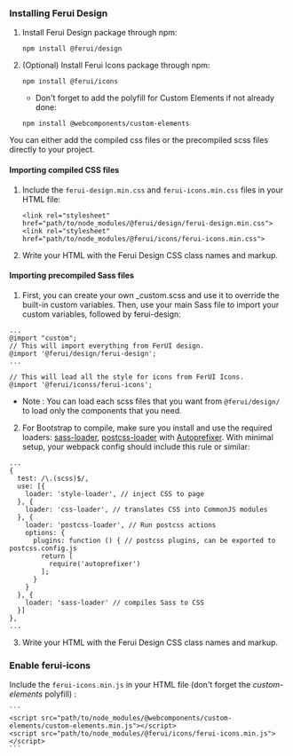 ### Installing Ferui Design

1.  Install Ferui Design package through npm:

    ```
    npm install @ferui/design
    ```

2.  (Optional) Install Ferui Icons package through npm:

    ```
    npm install @ferui/icons
    ```

    - Don't forget to add the polyfill for Custom Elements if not already done:

    ```
    npm install @webcomponents/custom-elements
    ```

You can either add the compiled css files or the precompiled scss files directly to your project.

#### Importing compiled CSS files

1.  Include the `ferui-design.min.css` and `ferui-icons.min.css` files in your HTML file:

    ```
    <link rel="stylesheet" href="path/to/node_modules/@ferui/design/ferui-design.min.css">
    <link rel="stylesheet" href="path/to/node_modules/@ferui/icons/ferui-icons.min.css">
    ```

2.  Write your HTML with the Ferui Design CSS class names and markup.

#### Importing precompiled Sass files

1.  First, you can create your own \_custom.scss and use it to override the built-in custom variables. Then, use your main Sass file to import your custom variables, followed by ferui-design:

```
...
@import "custom";
// This will import everything from FerUI design.
@import '@ferui/design/ferui-design';
...

// This will load all the style for icons from FerUI Icons.
@import '@ferui/iconss/ferui-icons';
```

- Note : You can load each scss files that you want from `@ferui/design/` to load only the components that you need.

2.  For Bootstrap to compile, make sure you install and use the required loaders: [sass-loader](https://github.com/webpack-contrib/sass-loader), [postcss-loader](https://github.com/postcss/postcss-loader) with [Autoprefixer](https://github.com/postcss/autoprefixer#webpack).
    With minimal setup, your webpack config should include this rule or similar:

```
...
{
  test: /\.(scss)$/,
  use: [{
    loader: 'style-loader', // inject CSS to page
  }, {
    loader: 'css-loader', // translates CSS into CommonJS modules
  }, {
    loader: 'postcss-loader', // Run postcss actions
    options: {
      plugins: function () { // postcss plugins, can be exported to postcss.config.js
        return [
          require('autoprefixer')
        ];
      }
    }
  }, {
    loader: 'sass-loader' // compiles Sass to CSS
  }]
},
...
```

3.  Write your HTML with the Ferui Design CSS class names and markup.

### Enable ferui-icons

Include the `ferui-icons.min.js` in your HTML file (don't forget the _custom-elements_ polyfill) :

    ```
    <script src="path/to/node_modules/@webcomponents/custom-elements/custom-elements.min.js"></script>
    <script src="path/to/node_modules/@ferui/icons/ferui-icons.min.js"></script>
    ```
